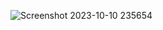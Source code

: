 
![Screenshot 2023-10-10 235654](https://github.com/AmanVillar/Assign2/assets/51329512/17163e2d-04ea-4e49-aea3-fd70fdcce00a)
